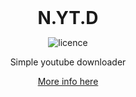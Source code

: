 <div align="center">
<h1 style="margin: 0px;font-weight: 700;font-family:-apple-system,BlinkMacSystemFont,Segoe UI,Helvetica,Arial,sans-serif,Apple Color Emoji,Segoe UI Emoji">N.YT.D</h1>

![licence](https://img.shields.io/badge/License-MIT-brightgreen)

Simple youtube downloader

[More info here](https://natroutter.net/index.php?page=projects&p=NYTD)

</div>